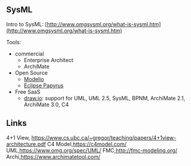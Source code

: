 ## SysML

Intro to SysML: [http://www.omgsysml.org/what-is-sysml.htm](http://www.omgsysml.org/what-is-sysml.htm)

Tools:
- commercial
  - Enterprise Architect
  - ArchiMate
- Open Source
  - [Modelio](https://modelio.org)
  - [Eclipse Papyrus](https://www.eclipse.org/papyrus/)
- Free SaaS
  - [draw.io](https://draw.io): support for UML, UML 2.5, SysML, BPNM, ArchiMate 2.1, ArchiMate 3.0, C4

## Links

4+1 View, https://www.cs.ubc.ca/~gregor/teaching/papers/4+1view-architecture.pdf
C4 Model,https://c4model.com/
UML,https://www.omg.org/spec/UML/
FMC,http://fmc-modeling.org/
Archi,https://www.archimatetool.com/
